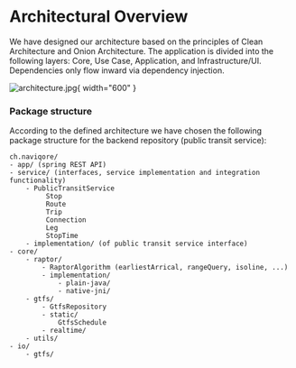 # Architectural Overview

We have designed our architecture based on the principles of Clean Architecture and Onion Architecture. The application
is divided into the following layers: Core, Use Case, Application, and Infrastructure/UI. Dependencies only flow inward
via dependency injection.

![architecture.jpg](architecture.jpg){ width="600" }

### Package structure

According to the defined architecture we have chosen the following package structure for the backend repository (public
transit service):

```
ch.naviqore/
- app/ (spring REST API)
- service/ (interfaces, service implementation and integration functionality)
    - PublicTransitService
         Stop
         Route
         Trip
         Connection
         Leg
         StopTime
    - implementation/ (of public transit service interface)
- core/
    - raptor/
        - RaptorAlgorithm (earliestArrical, rangeQuery, isoline, ...)
        - implementation/
            - plain-java/
            - native-jni/
    - gtfs/
        - GtfsRepository
        - static/
            GtfsSchedule 
        - realtime/
    - utils/
- io/
    - gtfs/
```
